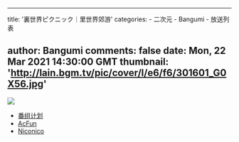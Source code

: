 
---
title: '裏世界ピクニック｜里世界郊游'
categories: 
    - 二次元
    - Bangumi
    - 放送列表

author: Bangumi
comments: false
date: Mon, 22 Mar 2021 14:30:00 GMT
thumbnail: 'http://lain.bgm.tv/pic/cover/l/e6/f6/301601_G0X56.jpg'
---

<div>   
<img src="http://lain.bgm.tv/pic/cover/l/e6/f6/301601_G0X56.jpg" referrerpolicy="no-referrer"><ul><li><a href="https://bangumi.tv/subject/301601">番组计划</a></li><li><a href="https://www.acfun.cn/bangumi/aa6004598">AcFun</a></li><li><a href="https://ch.nicovideo.jp/othersidepicnic">Niconico</a></li></ul>  
</div>
            